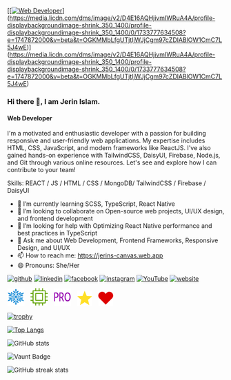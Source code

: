 [[[![Web Developer](https://scontent-lhr6-2.xx.fbcdn.net/v/t39.30808-6/436816371_1590320521793226_1188347048441649873_n.jpg?_nc_cat=104&ccb=1-7&_nc_sid=cc71e4&_nc_ohc=W5JEr7g_oG8Q7kNvgFi89mX&_nc_oc=AdheAHJkldtNdcqZ7gRwen7f0Wg1ZdDf4JALyr8YTv_--PBdiivButT4mbRF2cmezk8&_nc_zt=23&_nc_ht=scontent-lhr6-2.xx&_nc_gid=SjupKeVbtIXTU8FQMghHkw&oh=00_AYE4obzFRY2XdrlOLlxQkJr8TEYYcZfZVJRPyrCx_0hIAQ&oe=67DC96A2)](https://media.licdn.com/dms/image/v2/D4E16AQHjivmIWRuA4A/profile-displaybackgroundimage-shrink_350_1400/profile-displaybackgroundimage-shrink_350_1400/0/1733777634508?e=1747872000&v=beta&t=OGKMMbLfgUTjtIjWJjCgm97cZDlABlOW1CmC7L5J4wE)](https://media.licdn.com/dms/image/v2/D4E16AQHjivmIWRuA4A/profile-displaybackgroundimage-shrink_350_1400/profile-displaybackgroundimage-shrink_350_1400/0/1733777634508?e=1747872000&v=beta&t=OGKMMbLfgUTjtIjWJjCgm97cZDlABlOW1CmC7L5J4wE)](https://media.licdn.com/dms/image/v2/D4E16AQHjivmIWRuA4A/profile-displaybackgroundimage-shrink_350_1400/profile-displaybackgroundimage-shrink_350_1400/0/1733777634508?e=1747872000&v=beta&t=OGKMMbLfgUTjtIjWJjCgm97cZDlABlOW1CmC7L5J4wE)

### Hi there 👋, I am Jerin Islam.
#### Web Developer

I'm a motivated and enthusiastic developer with a passion for building responsive and user-friendly web applications. My expertise includes HTML, CSS, JavaScript, and modern frameworks like ReactJS. I've also gained hands-on experience with TailwindCSS, DaisyUI, Firebase, Node.js, and Git through various online resources. Let's see and explore how I can contribute to your team!

Skills:  REACT / JS / HTML / CSS / MongoDB/ TailwindCSS / Firebase / DaisyUI

- 🌱 I’m currently learning SCSS, TypeScript, React Native 
- 👯 I’m looking to collaborate on Open-source web projects, UI/UX design, and frontend development 
- 🤔 I’m looking for help with Optimizing React Native performance and best practices in TypeScript 
- 💬 Ask me about Web Development, Frontend Frameworks, Responsive Design, and UI/UX 
- 📫 How to reach me: https://jerins-canvas.web.app 
- 😄 Pronouns: She/Her 


[<img src='https://cdn.jsdelivr.net/npm/simple-icons@3.0.1/icons/github.svg' alt='github' height='40'>](https://github.com/Jerinislam05)  [<img src='https://cdn.jsdelivr.net/npm/simple-icons@3.0.1/icons/linkedin.svg' alt='linkedin' height='40'>](https://www.linkedin.com/in/jerin-islam-london/)  [<img src='https://cdn.jsdelivr.net/npm/simple-icons@3.0.1/icons/facebook.svg' alt='facebook' height='40'>](https://www.facebook.com/jerin.islam.7739814)  [<img src='https://cdn.jsdelivr.net/npm/simple-icons@3.0.1/icons/instagram.svg' alt='instagram' height='40'>](https://www.instagram.com/Jerin340/)  [<img src='https://cdn.jsdelivr.net/npm/simple-icons@3.0.1/icons/youtube.svg' alt='YouTube' height='40'>](https://www.youtube.com/channel/@jerinsjourney2282)  [<img src='https://cdn.jsdelivr.net/npm/simple-icons@3.0.1/icons/icloud.svg' alt='website' height='40'>](https://jerins-canvas.web.app)  

<a href='https://archiveprogram.github.com/'><img src='https://raw.githubusercontent.com/acervenky/animated-github-badges/master/assets/acbadge.gif' width='40' height='40'></a> <a href='https://docs.github.com/en/developers'><img src='https://raw.githubusercontent.com/acervenky/animated-github-badges/master/assets/devbadge.gif' width='40' height='40'></a> <a href='https://github.com/pricing'><img src='https://raw.githubusercontent.com/acervenky/animated-github-badges/master/assets/pro.gif' width='40' height='40'></a> <a href='https://stars.github.com/'><img src='https://raw.githubusercontent.com/acervenky/animated-github-badges/master/assets/starbadge.gif' width='35' height='35'></a> <a href='https://docs.github.com/en/github/supporting-the-open-source-community-with-github-sponsors'><img src='https://raw.githubusercontent.com/acervenky/animated-github-badges/master/assets/sponsorbadge.gif' width='35' height='35'></a> 

[![trophy](https://github-profile-trophy.vercel.app/?username=Jerinislam05)](https://github.com/ryo-ma/github-profile-trophy)

[![Top Langs](https://github-readme-stats.vercel.app/api/top-langs/?username=Jerinislam05)](https://github.com/anuraghazra/github-readme-stats)

![GitHub stats](https://github-readme-stats.vercel.app/api?username=Jerinislam05&show_icons=true&count_private=true)  

![Vaunt Badge](https://api.vaunt.dev/v1/github/entities/Jerinislam05/contributions?format=svg&private=true)  

![GitHub streak stats](https://streak-stats.demolab.com/?user=Jerinislam05)  

